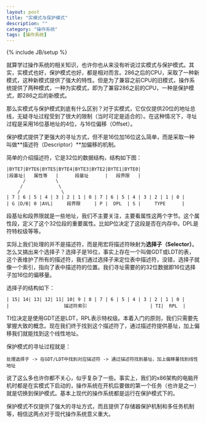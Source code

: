 ```yaml
---
layout: post
title: "实模式与保护模式"
description: ""
category: "操作系统"
tags: [操作系统]
---
```

{% include JB/setup %}

就算学过操作系统的相关知识，也许你也从来没有听说过实模式与保护模式。其实，实模式也好，保护模式也好，都是相对而言。286之后的CPU，采取了一种新模式，这种新模式提供了强大的特性。但是为了兼容之前CPU的旧模式，操作系统提供了两种模式，一种为实模式，即为了兼容286之前的CPU，一种是保护模式，即286之后的新模式。

那么实模式与保护模式到底有什么区别？对于实模式，它仅仅提供20位的地址总线，无疑寻址过程受到了很大的限制（当时可定是适合的）。在这种情况下，寻址过程是采用16位基地址的4位，与16位偏移（Offset）。

保护模式提供了更强大的寻址方式，但不是16位加16位这么简单，而是采取一种叫做**描述符（Descriptor）**加偏移的机制。

简单的介绍描述符，它是32位的数据结构，结构如下图：

    |BYTE7|BYTE6|BYTE5|BYTE4|BYTE3|BYTE2|BYTE1|BYTE0|
    |段基址|   属性等   |      段基址      |   段界限   |
          /           \
         /             \
        /               \
    | 7 | 6 | 5 | 4 | 3 | 2 | 1 | 0 | 7 | 6 | 5 | 4 | 3 | 2 | 1 | 0 |
    | G |D/B| 0 |AVL|     段界限     | P |  DPL  | S |     TYPE      |

段基址和段界限就是一些地址，我们不主要关注，主要看属性这两个字节。这个属性段，定义了这个32位段的重要属性。比如P位决定了这段是否在内存中。DPL是符特权级等等。

实际上我们处理的并不是描述符，而是用宏将描述符映射为**选择子（Selector）**。怎么又搞出来个选择子？选择子是16位，事实上存在一个叫做GDT或LDT的表，这个表维护了所有的描述符，我们通过选择子来定位表中描述符，没错，选择子就像一个索引，指向了表中描述符的位置。我们寻址需要的的32位数据即16位选择子加16位的偏移量。

选择子的结构如下：

    | 15| 14| 13| 12| 11| 10| 9 | 8 | 7 | 6 | 5 | 4 | 3 | 2 | 1 | 0 |
    |                    描述符索引                       | TI|  RPL  |

TI位决定是使用GDT还是LDT，RPL表示特权级。本着入门的原则，我们只需要先掌握大致的概念。现在我们终于找到这个描述符了，通过描述符提供基址，加上偏移我们就能找到这个线性地址。

保护模式的寻址过程就是：

    处理选择子 -> 在GDT/LDT中找到对应描述符 -> 通过描述符找到基址，加上偏移量找到线性地址

说了这么多也许你都不关心，似乎复杂了一些。事实上，我们的x86架构的电脑开机时都是在实模式下启动的，操作系统在开机后要做的第一个任务（也许是之一）就是切换到保护模式。基本上现代的操作系统都是运行在保护模式下的。

保护模式不仅提供了强大的寻址方式，而且提供了存储器保护机制和多任务机制等，相信这两点对于现代操作系统意义重大。